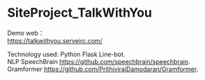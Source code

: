 # SiteProject_TalkWithYou
Demo web：  
https://talkwithyou.serveirc.com/  
  
 Technology used: Python Flask Line-bot.  
 NLP SpeechBrain https://github.com/speechbrain/speechbrain.  
 Gramformer https://github.com/PrithivirajDamodaran/Gramformer.  
 
 
